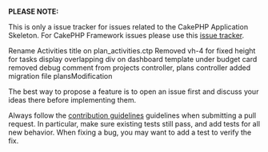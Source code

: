 **PLEASE NOTE:**

This is only a issue tracker for issues related to the CakePHP Application Skeleton.
For CakePHP Framework issues please use this [issue tracker](https://github.com/cakephp/cakephp/issues).

Rename Activities title on plan_activities.ctp
Removed vh-4 for fixed height for tasks display
overlapping div on dashboard template under budget card
removed debug comment from projects controller, plans controller
added migration file plansModification

The best way to propose a feature is to open an issue first and discuss your ideas there before implementing them.

Always follow the [contribution guidelines](https://github.com/cakephp/cakephp/blob/master/.github/CONTRIBUTING.md) guidelines when submitting a pull request. In particular, make sure existing tests still pass, and add tests for all new behavior. When fixing a bug, you may want to add a test to verify the fix.